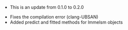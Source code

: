 * This is an update from 0.1.0 to 0.2.0

- Fixes the compilation error (clang-UBSAN)
- Added predict and fitted methods for lmmelsm objects
